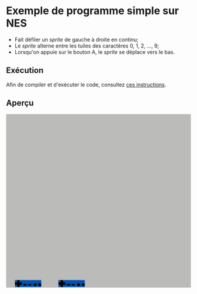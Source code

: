 # Exemple de programme simple sur NES

- Fait défiler un *sprite* de gauche à droite en continu;
- Le *sprite* alterne entre les tuiles des caractères 0, 1, 2, ..., 9;
- Lorsqu'on appuie sur le bouton A, le *sprite* se déplace vers le bas.

## Exécution

Afin de compiler et d'exécuter le code, consultez [ces instructions](http://info.usherbrooke.ca/mblondin/cours/ift209_h24/nes/instructions.pdf).

## Aperçu

![Aperçu du programme](./.apercu.gif)
